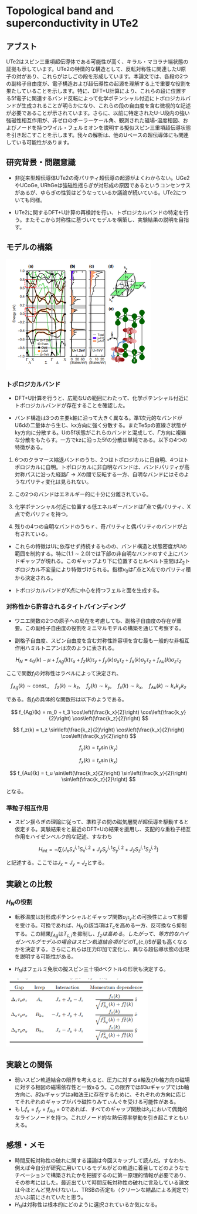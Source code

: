 # Topological band and superconductivity in UTe2

## アブスト
UTe2はスピン三重項超伝導体である可能性が高く、キラル・マヨラナ端状態の証拠も示しています。UTe2の特徴的な構造として、反転対称性に関連したU原子の対があり、これらがはしごの段を形成しています。本論文では、各段の2つの副格子自由度が、電子構造および超伝導性の起源を理解する上で重要な役割を果たしていることを示します。特に、DFT+U計算により、これらの段に位置する5f電子に関連するバンド反転によって化学ポテンシャル付近にトポロジカルバンドが生成されることが明らかになり、これらの段の自由度を含む微視的な記述が必要であることが示されています。さらに、以前に特定されたU-U段内の強い強磁性相互作用が、非ゼロのポーラーケール角、観測された磁場-温度相図、およびノードを持つワイル・フェルミオンを説明する擬似スピン三重項超伝導状態を引き起こすことを示します。我々の解析は、他のUベースの超伝導体にも関連している可能性があります。

## 研究背景・問題意識
- 非従来型超伝導体UTe2の奇パリティ超伝導の起源がよくわからない。UGe2やUCoGe, URhGeは強磁性揺らぎが対形成の原因であるというコンセンサスがあるが、ゆらぎの性質はどうなっているか議論が続いている。UTe2についても同様。

- UTe2に関するDFT+U計算の再検討を行い、トポロジカルバンドの特定を行う。またそこから対称性に基づいてモデルを構築し、実験結果の説明を目指す。

## モデルの構築

![図34](image-34.png)

### トポロジカルバンド
- DFT+U計算を行うと、広範なUの範囲にわたって、化学ポテンシャル付近にトポロジカルバンドが存在することを確認した。

- バンド構造は3つの主要k軸に沿って大きく異なる。準1次元的なバンドがU6dの二量体から生じ、kx方向に強く分散する。またTe5pの直線さ状態がky方向に分散する。Uの5f状態がこれらのバンドと混成して、$\Gamma$方向に複雑な分散をもたらす。一方でkzに沿った5fの分散は単純である。以下の4つの特徴がある。

1. 6つのクラマース縮退バンドのうち、2つはトポロジカルに日自明、4つはトポロジカルに自明。トポロジカルに非自明なバンドは、バンドパリティが高対称パスに沿った経路$\Gamma \rightarrow X$の間で反転する一方、自明なバンドにはそのようなパリティ変化は見られない。

2. この2つのバンドはエネルギー的に十分に分離されている。

3. 化学ポテンシャル付近に位置する低エネルギーバンドは$\Gamma$点で偶パリティ、X点で奇パリティを持つ。

4. 残りの4つの自明なバンドのうちｒ、奇パリティと偶パリティのバンドが占有されている。

- これらの特徴はUに依存せず持続するものの、バンド構造と状態密度がUの範囲を制約する。特に($1.1 \sim 2.0$)では下部の非自明なバンドのすぐ上にバンドギャップが現れる。このギャップより下に位置するヒルベルト空間は$Z_2$トポロジカル不変量により特徴づけられる。指標$\nu_0$は$\Gamma$点とX点でのパリティ積から決定される。

- トポロジカルバンドがX点に中心を持つフェルミ面を生成する。

### 対称性から許容されるタイトバインディング
- ワニエ関数の2つの原子への局在を考慮しても、副格子自由度の存在が重要。この副格子自由度の役割をミニマルモデルの構築を通じて考察する。

- 副格子自由度、スピン自由度を含む対称性許容項を含む最も一般的な非相互作用ハミルトニアンは次のように表される。

$$
H_N = \varepsilon_0(k) - \mu + f_{Ag}(k)\tau_x + f_z(k)\tau_y + f_y(k)\sigma_x\tau_z + f_x(k)\sigma_y\tau_z + f_{Au}(k)\sigma_z\tau_z
$$

ここで関数$f_i$の対称性はラベルによって決定され、

$$
f_{Ag}(k) \sim \text{const.}, \quad f_z(k) \sim k_z, \quad f_y(k) \sim k_y, \quad f_x(k) \sim k_x, \quad f_{Au}(k) \sim k_x k_y k_z
$$

である。各$f_i$の具体的な関数形は以下のようである。

$$
f_{Ag}(k) = m_0 + t_3 \cos\left(\frac{k_x}{2}\right) \cos\left(\frac{k_y}{2}\right) \cos\left(\frac{k_z}{2}\right)
$$

$$
f_z(k) = t_z \sin\left(\frac{k_z}{2}\right) \cos\left(\frac{k_x}{2}\right) \cos\left(\frac{k_y}{2}\right)
$$

$$
f_y(k) = t_y \sin(k_y)
$$

$$
f_x(k) = t_x \sin(k_x)
$$

$$
f_{Au}(k) = t_u \sin\left(\frac{k_x}{2}\right) \sin\left(\frac{k_y}{2}\right) \sin\left(\frac{k_z}{2}\right)
$$

となる。

### 準粒子相互作用

- スピン揺らぎの理論に従って、準粒子の間の磁気層間が超伝導を駆動すると仮定する。実験結果をと最近のDFT+Uの結果を援用し、支配的な重粒子相互作用をハイゼンベルク的な記述、すなわち

$$
H_{\text{int}} = -i \sum \left( J_x S_x^{i,1} S_x^{i,2} + J_y S_y^{i,1} S_y^{i,2} + J_z S_z^{i,1} S_z^{i,2} \right)
$$

と記述する。ここでは$J_x = J_y = J_z$とする。

## 実験との比較

### $H_N$の役割
- 転移温度は対形成ポテンシャルとギャップ関数$\sigma_i \tau_y$との可換性によって影響を受ける。可換であれば、$H_N$の該当項は$T_c$を高める一方、反可換なら抑制する。この結果$f_{Ag}$は$T_{c, i}$を抑制し、$f_{z}は高める。したがって、等方的なハイゼンベルグモデルの場合はスピン軌道結合項がどの$T_{c,i}$が最も高くなるかを決定する。さらにこれらは圧力印加で変化し、異なる超伝導状態の出現を説明する可能性がある。

- $H_N$はフェルミ免状の擬スピン三十項$d$ベクトルの形状も決定する。

![図33](image-33.png)

## 実験との関係
- 弱いスピン軌道結合の限界を考えると、圧力に対するa軸及びb軸方向の磁場に対する相図の磁場依存性と一致sるう。この限界では$B3u$ギャップではb軸方向に、$B2u$ギャップはa軸法王に存在するために、それぞれの方向に応じてそれぞれのギャップがパラ磁性りみてぃんぐを受ける可能性がある。
- もし$f_x = f_y = f_{Au} = 0$であれば、すべてのギャップ関数は$k_z$において偶発的なラインノードを持つ。これがノード的な熱伝導率挙動を引き起こすともいえる。

## 感想・メモ
- 時間反転対称性の破れに関する議論は今回スキップして読んだ。すなわち、例えば今自分が研究に用いているモデルがどの軌道に着目してどのようなモチベーションで構築されたかを把握するのに第一原理的情報が必要であり、その参考にはした。最近出ていて時間反転対称性の破れに言及している論文は今ほとんど見かけないし、TRSBの否定も（クリーンな結晶による測定で）だいぶ前にされていたと思う。
- $H_N$は対称性は根本的にどのように選択されているか気になる。